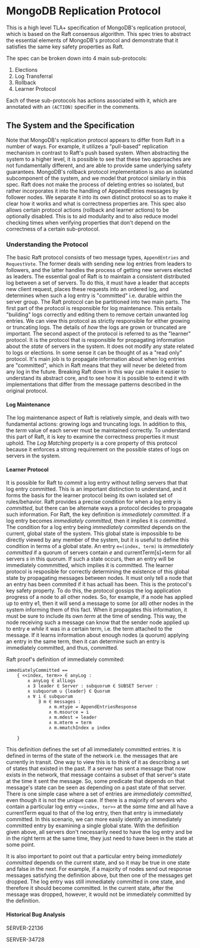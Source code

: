 # MongoDB Replication Protocol
This is a high level TLA+ specification of MongoDB's replication protocol, which is based on the Raft consensus algorithm. This spec tries to abstract the essential elements of MongoDB's protocol and demonstrate that it satisfies the same key safety properties as Raft.

The spec can be broken down into 4 main sub-protocols:

1. Elections
2. Log Transferral
3. Rollback
4. Learner Protocol

Each of these sub-protocols has actions associated with it, which are annotated with an `(ACTION)` specifier in the comments.

## The System and the Specification

Note that MongoDB's replication protocol appears to differ from Raft in a number of ways. For example, it utilizes a "pull-based" replication mechanism in contrast to Raft's push based system. When abstracting the system to a higher level, it is possible to see that these two approaches are not fundamentally different, and are able to provide same underlying safety guarantees. MongoDB's rollback protocol implementation is also an isolated subcomponent of the system, and we model that protocol similarly in this spec. Raft does not make the process of deleting entries so isolated, but rather incorporates it into the handling of AppendEntries messages by follower nodes. We separate it into its own distinct protocol so as to make it clear how it works and what is correctness properties are. This spec also allows certain protocol actions (rollback and learner actions) to be optionally disabled. This is to aid modularity and to also reduce model checking times when verifying properties that don't depend on the correctness of a certain sub-protocol.

### Understanding the Protocol

The basic Raft protocol consists of two message types, `AppendEntries` and `RequestVote`. The former deals with sending new log entries from leaders to followers, and the latter handles the process of getting new servers elected as leaders. The essential goal of Raft is to maintain a consistent distributed log between a set of servers. To do this, it must have a leader that accepts new client request, places these requests into an ordered log, and determines when such a log entry is "committed" i.e. durable within the server group. The Raft protocol can be partitioned into two main parts. The first part of the protocol is responsible for log maintenance. This entails "building" logs correctly and editing them to remove certain unwanted log entries. We can view this protocol as strictly responsible for either growing or truncating logs. The details of _how_ the logs are grown or truncated are important. The second aspect of the protocol is referred to as the "learner" protocol. It is the protocol that is responsible for propagating information about the _state_ of servers in the system. It does not modify any state related to logs or elections. In some sense it can be thought of as a "read only" protocol. It's main job is to propagate information about when log entries are "committed", which in Raft means that they will never be deleted from any log in the future. Breaking Raft down in this way can make it easier to understand its abstract core, and to see how it is possible to extend it with implementations that differ from the message patterns described in the original protocol.


#### Log Maintenance

The log maintenance aspect of Raft is relatively simple, and deals with two fundamental actions: growing logs and truncating logs. In addition to this, the _term_ value of each server must be maintained correctly. To understand this part of Raft, it is key to examine the correctness properties it must uphold. The _Log Matching_ property is a core property of this protocol because it enforces a strong requirement on the possible states of logs on servers in the system.


#### Learner Protocol

It is possible for Raft to _commit_ a log entry without _telling_ servers that that log entry committed. This is an important distinction to understand, and it forms the basis for the learner protocol being its own isolated set of rules/behavior. Raft provides a precise condition for when a log entry is _committed_, but there can be alternate ways a protocol decides to propagate such information. For Raft, the key definition is _immediately committed_. If a log entry becomes _immediately committed_, then it implies it is _committed_. The condition for a log entry being _immediately committed_ depends on the current, global state of the system. This global state is impossible to be directly viewed by any member of the system, but it is useful to define this condition in terms of a global state. An entry `e=(index, term)` is _immediately committed_ if a quorum of servers contain *e* and currentTerm[s]=term for all servers _s_ in this quorum. If such a state occurs, then an entry will be immediately commmitted, which implies it is committed. The learner protocol is resposible for correctly determining the existence of this global state by propagating messages between nodes. It must only tell a node that an entry has been commited if it has actuall has been. This is the protocol's key safety property. To do this, the protocol gossips the log application progress of a node to all other nodes. So, for example, if a node has applied up to entry e1, then it will send a message to some (or all) other nodes in the system informing them of this fact. When it propagates this information, it must be sure to include its own _term_ at the time of sending. This way, the node receiving such a message can know that the sender node applied up to entry e _while_ it was in a certain term, i.e. the term attached to the message. If it learns information about enough nodes (a quorum) applying an entry in the same term, then it can determine such an entry is immediately committed, and thus, committed.


Raft proof's definition of immediately commited:

```tla
immediatelyCommitted == 
	{ <<index, term>> ∈ anyLog :
		∧ anyLog ∈ allLogs
		∧ ∃ leader ∈ Server : subquorum ∈ SUBSET Server :
		∧ subquorum ∪ {leader} ∈ Quorum
		∧ ∀ i ∈ subquorum
			∃ m ∈ messages :
				∧ m.mtype = AppendEntriesResponse
				∧ m.msource = i
				∧ m.mdest = leader
				∧ m.mterm = term
				∧ m.mmatchIndex ≥ index
				
	}
```

This definition defines the set of all immediately committed entries. It is defined in terms of the state of the network i.e. the messages that are currently in transit. One way to view this is to think of it as describing a set of states that existed in the past. If a server has sent a message that now exists in the network, that message contains a subset of that server's state at the time it sent the message. So, some predicate that depends on that message's state can be seen as depending on a past state of that server.  There is one simple case where a set of entries are _immediately committed_, even though it is not the unique case. If there is a majority of servers who contain a particular log entry `<<index, ter>>` at the _same time_ and all have a currentTerm equal to that of the log entry, then that entry is immediately committed. In this scenario, we can more easily identify an immediately committed entry by examining a single global state. With the definition given above, all servers don't necessarily need to have the log entry and be in the right term at the same time, they just need to have been in the state at some point.

It is also important to point out that a particular entry being _immediately committed_ depends on the current state, and so it may be true in one state and false in the next. For example, if a majority of nodes send out response messages satisfying the definition above, but then one of the messages get dropped. The log entry was still immediately committed in one state, and therefore it should become committed. In the current state, after the message was dropped, however, it would not be immediately committed by the definition.

#### Historical Bug Analysis

SERVER-22136

SERVER-34728

